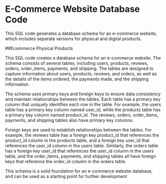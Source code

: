 # E-Commerce Website Database Code

This SQL code generates a database schema for an e-commerce website, which includes separate versions for physical and digital products.

##Ecommerce Physical Products

This SQL code creates a database schema for an e-commerce website. The schema consists of several tables, including users, products, reviews, orders, order_items, payments, and shipping. The tables are designed to capture information about users, products, reviews, and orders, as well as the details of the items ordered, the payments made, and the shipping information.

The schema uses primary keys and foreign keys to ensure data consistency and maintain relationships between the tables. Each table has a primary key column that uniquely identifies each row in the table. For example, the users table has a primary key column named user_id, while the products table has a primary key column named product_id. The reviews, orders, order_items, payments, and shipping tables also have primary key columns.

Foreign keys are used to establish relationships between the tables. For example, the reviews table has a foreign key product_id that references the product_id column in the products table, and a foreign key user_id that references the user_id column in the users table. Similarly, the orders table has a foreign key user_id that references the user_id column in the users table, and the order_items, payments, and shipping tables all have foreign keys that reference the order_id column in the orders table.

This schema is a solid foundation for an e-commerce website database, and can be used as a starting point for further development
